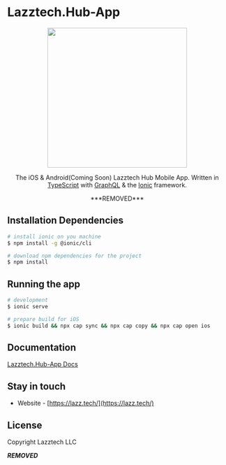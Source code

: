 # Lazztech.Hub-App


<p align="center">
  <a href="https://lazz.tech/software/" target="blank"><img src="https://lazz.tech/images/lazztech_icon.png" width="320"/></a>
</p>
  
  <p align="center">The iOS & Android(Coming Soon) Lazztech Hub Mobile App. Written in <a href="https://www.typescriptlang.org/" target="blank">TypeScript</a> with <a href="https://graphql.org/" target="blank">GraphQL</a> & the <a href="https://nestjs.com/" target="blank">Ionic</a> framework.</p>
    <p align="center">
***REMOVED***
</p>

<!-- ## Description

[Lazztech.Hub-Service](https://github.com/nestjs/nest) -->

## Installation Dependencies

```bash
# install ionic on you machine
$ npm install -g @ionic/cli
```

```bash
# download npm dependencies for the project
$ npm install
```

## Running the app

```bash
# development
$ ionic serve

# prepare build for iOS
$ ionic build && npx cap sync && npx cap copy && npx cap open ios
```

<!-- ## Test

```bash
# unit tests
$ npm run test

# e2e tests
$ npm run test:e2e

# test coverage
$ npm run test:cov
``` -->

## Documentation
[Lazztech.Hub-App Docs](https://lazztech-hub-app.netlify.app/)

<!-- ## Support

Nest is an MIT-licensed open source project. It can grow thanks to the sponsors and support by the amazing backers. If you'd like to join them, please [read more here](https://docs.nestjs.com/support). -->

## Stay in touch

- Website - [https://lazz.tech/](https://lazz.tech/)

## License
Copyright Lazztech LLC

***REMOVED***
